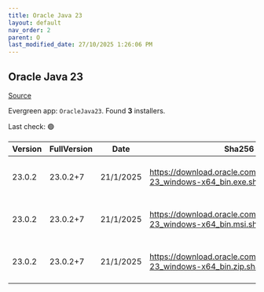 ```yaml
---
title: Oracle Java 23
layout: default
nav_order: 2
parent: O
last_modified_date: 27/10/2025 1:26:06 PM
---
```


## Oracle Java 23

[Source](https://www.oracle.com/java/technologies/downloads/#java23)

Evergreen app: `OracleJava23`. Found **3** installers.

Last check: 🟢

| Version | FullVersion | Date      | Sha256                                                                       | Type | URI                                                                                                                                            |
| ------- | ----------- | --------- | ---------------------------------------------------------------------------- | ---- | ---------------------------------------------------------------------------------------------------------------------------------------------- |
| 23.0.2  | 23.0.2+7    | 21/1/2025 | https://download.oracle.com/java/23/latest/jdk-23_windows-x64_bin.exe.sha256 | exe  | [https://download.oracle.com/java/23/latest/jdk-23_windows-x64_bin.exe](https://download.oracle.com/java/23/latest/jdk-23_windows-x64_bin.exe) |
| 23.0.2  | 23.0.2+7    | 21/1/2025 | https://download.oracle.com/java/23/latest/jdk-23_windows-x64_bin.msi.sha256 | msi  | [https://download.oracle.com/java/23/latest/jdk-23_windows-x64_bin.msi](https://download.oracle.com/java/23/latest/jdk-23_windows-x64_bin.msi) |
| 23.0.2  | 23.0.2+7    | 21/1/2025 | https://download.oracle.com/java/23/latest/jdk-23_windows-x64_bin.zip.sha256 | zip  | [https://download.oracle.com/java/23/latest/jdk-23_windows-x64_bin.zip](https://download.oracle.com/java/23/latest/jdk-23_windows-x64_bin.zip) |
